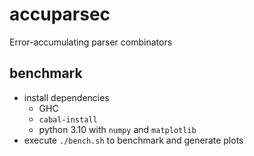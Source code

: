 # accuparsec

Error-accumulating parser combinators

## benchmark

- install dependencies
  - GHC
  - `cabal-install`
  - python 3.10 with `numpy` and `matplotlib`
- execute `./bench.sh` to benchmark and generate plots
